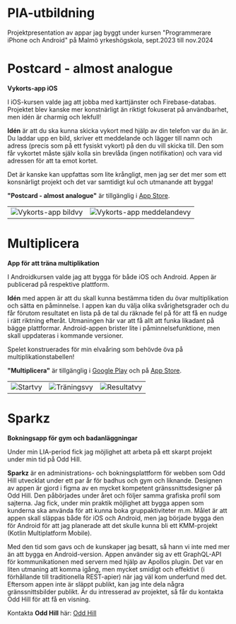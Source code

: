 # PIA-utbildning
Projektpresentation av appar jag byggt under kursen "Programmerare iPhone och Android" på Malmö yrkeshögskola, sept.2023 till nov.2024  


# Postcard - almost analogue
**Vykorts-app iOS**

I iOS-kursen valde jag att jobba med karttjänster och Firebase-databas. Projektet blev kanske mer konstnärligt än riktigt fokuserat på användbarhet, men idén är charmig och lekfull!

**Idén** är att du ska kunna skicka vykort med hjälp av din telefon var du än är. Du laddar upp en bild, skriver ett meddelande och lägger till namn och adress (precis som på ett fysiskt vykort) på den du vill skicka till. Den som får vykortet måste själv kolla sin brevlåda (ingen notifikation) och vara vid adressen för att ta emot kortet.

Det är kanske kan uppfattas som lite krångligt, men jag ser det mer som ett konsnärligt projekt och det var samtidigt kul och utmanande att bygga!

**"Postcard - almost analogue"** är tillgänglig i [App Store](https://apps.apple.com/se/app/postcard-almost-analogue/id6476630095?l=en-GB).


|   |   |
| :----------------: | :----------: |
|![Vykorts-app bildvy](https://drive.google.com/uc?export=view&id=1TRq_Fa3jNEFK3h_uwRfO5h14dXyLJdhm)|![Vykorts-app meddelandevy](https://drive.google.com/uc?export=view&id=1oM3N4DVvghhC7e-zWR8MjPMy4j4xOd9h) |


# Multiplicera
**App för att träna multiplikation**

I Androidkursen valde jag att bygga för både iOS och Android. Appen är publicerad på respektive plattform.

**Idén** med appen är att du skall kunna bestämma tiden du övar multiplikation och sätta en påminnelse. I appen kan du välja olika svårighetsgrader och du får förutom resultatet en lista på de tal du räknade fel på för att få en nudge i rätt riktning efteråt. Utmaningen här var att få allt att funka likadant på bägge plattformar. Android-appen brister lite i påminnelsefunktione, men skall uppdateras i kommande versioner.

Spelet konstruerades för min elvaåring som behövde öva på multiplikationstabellen!

**"Multiplicera"** är tillgänglig i [Google Play](https://play.google.com/store/apps/details?id=se.punktlars.multiplicera&pcampaignid=web_share) och på [App Store](https://apps.apple.com/se/app/multiplicera/id6737407280).

|          |       |       |
| :-------------: | :-------------: | :-------------: |
| ![Startvy](https://drive.google.com/uc?export=view&id=1rQ_6Cq61jRMiX_dE-dRHB4zvGjoQbtus) | ![Träningsvy](https://drive.google.com/uc?export=view&id=1DPuYi1IRH2UaN2Z-C4wK10GPm4fNzAy-) | ![Resultatvy](https://drive.google.com/uc?export=view&id=1yuUlu-WcNQWBAZOpRpVyZ_CtLvVE2N0A) |


# Sparkz
**Bokningsapp för gym och badanläggningar**

Under min LIA-period fick jag möjlighet att arbeta på ett skarpt projekt under min tid på Odd Hill.

**Sparkz** är en administrations- och bokningsplattform för webben som Odd Hill utvecklat under ett par år för badhus och gym och liknande. Designen av appen är gjord i figma av en mycket kompetent gränssnittsdesigner på Odd Hill. Den påbörjades under året och följer samma grafiska profil som sajterna. Jag fick, under min praktik möjlighet att bygga appen som kunderna ska använda för att kunna boka gruppaktiviteter m.m. Målet är att appen skall släppas både för iOS och Android, men jag började bygga den för Android för att jag planerade att det skulle kunna bli ett KMM-projekt (Kotlin Multiplatform Mobile). 

Med den tid som gavs och de kunskaper jag besatt, så hann vi inte med mer än att bygga en Android-version. Appen använder sig av ett GraphQL-API för kommunikationen med servern med hjälp av Apollos plugin. Det var en liten utmaning att komma igång, men mycket smidigt och effektivt (i förhållande till traditionella REST-apier) när jag väl kom underfund med det. Eftersom appen inte är släppt publikt, kan jag inte dela några gränssnittsbilder publikt. Är du intresserad av projektet, så får du kontakta Odd Hill för att få en visning.

Kontakta **Odd Hill** här: [Odd Hill](https://www.oddhill.se/)






